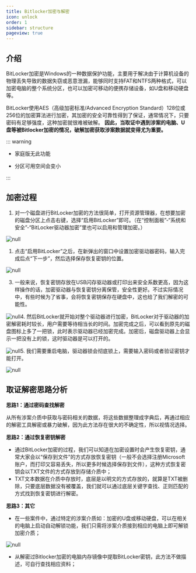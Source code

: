 ```yaml
---
title: Bitlocker加密与解密
icon: unlock
order: 1
sidebar: structure
pageview: true
---
```


## 介绍

BitLocker加密是Windows的一种数据保护功能，主要用于解决由于计算机设备的物理丢失导致的数据失窃或恶意泄漏，能够同时支持FAT和NTFS两种格式，可以加密电脑的整个系统分区，也可以加密可移动的便携存储设备，如U盘和移动硬盘等。

BitLocker使用AES（高级加密标准/Advanced Encryption Standard）128位或256位的加密算法进行加密，其加密的安全可靠性得到了保证，通常情况下，只要密码有足够强度，这种加密就很难被破解。 **因此，当取证中遇到涉案的电脑、U盘等被Bitlocker加密的情况，破解加密获取涉案数据就变得尤为重要。**

::: warning

- 家庭版无此功能

- 分区可用空间会变小

:::

## 加密过程

1. 对一个磁盘进行BitLocker加密的方法很简单，打开资源管理器，在想要加密的磁盘分区上点击右键，选择“启用BitLocker”即可。（在“控制面板”-“系统和安全”-“BitLocker驱动器加密”里也可以启用和管理加密。）

![null](https://bu.dusays.com/2023/07/25/64bfefcef1ce0.png)

1. 点击“启用BitLocker”之后，在新弹出的窗口中设置加密驱动器密码，输入完成后点“下一步”，然后选择保存恢复密钥的位置。

![null](https://bu.dusays.com/2023/07/25/64bfefd4ac61d.png)

3. 一般来说，恢复密钥存放在USB闪存驱动器或打印出来安全系数更高，因为这样操作的话，加密驱动器与恢复密钥分离保管，安全性更好。不过实际情况中，有些时候为了省事，会将恢复密钥保存在硬盘中，这也给了我们解密的可能性。

![null](https://bu.dusays.com/2023/07/25/64bfefd6bf988.png)4. 然后BitLocker就开始对整个驱动器进行加密，BitLocker对于驱动器的加密解密耗时较长，用户需要等待相当长的时间。加密完成之后，可以看到原先的磁盘图标上多了一把锁，此时表示驱动器已经加密完成。加密后，磁盘驱动器上会显示一把没有上的锁，这时驱动器是可以打开的。

![null](https://bu.dusays.com/2023/07/25/64bfefd8e3c16.png)5. 我们需要重启电脑，驱动器锁会彻底锁上，需要输入密码或者验证密钥才能打开。

![null](https://bu.dusays.com/2023/07/25/64bfefd99cd5b.png)

## 取证解密思路分析

**思路1：通过密码查找解密**

从所有涉案介质中获取与密码相关的数据，将这些数据整理成字典后，再通过相应的解密工具解密或暴力破解，因为此方法存在很大的不确定性，所以视情况选择。

**思路2：通过恢复密钥解密**

- 通过BitLocker加密的过程，我们可以知道在加密设置时会产生恢复密钥，通常大家会以“保存到文件”的方式存放恢复密钥（一般不会选择注册Microsoft账户，而打印又容易丢失，所以更多时候选择保存到文件），这种方式恢复密钥会以TXT文件的方式存放到存储介质中；
- TXT文本数据在介质中存放时，底层是以明文的方式存放的，就算是TXT被删除，只要底层数据没有被覆盖，我们就可以通过底层关键字查找、正则匹配的方式找到恢复密钥进行解密。

**思路3：其它**

- 在一些案件中，通过特定的涉案介质如：加密的U盘或移动硬盘，可以在相关的电脑上启动自动解锁功能，我们只需将涉案介质接到相应的电脑上即可解锁加密介质；

![null](https://bu.dusays.com/2023/07/25/64bfefdbe6757.png)

- 从解密过Bitlocker加密的电脑内存镜像中提取BitLocker密钥，此方法不做描述，可自行查找相应资料；